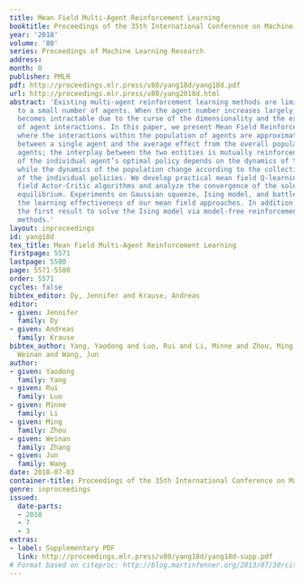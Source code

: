 ```yaml
---
title: Mean Field Multi-Agent Reinforcement Learning
booktitle: Proceedings of the 35th International Conference on Machine Learning
year: '2018'
volume: '80'
series: Proceedings of Machine Learning Research
address: 
month: 0
publisher: PMLR
pdf: http://proceedings.mlr.press/v80/yang18d/yang18d.pdf
url: http://proceedings.mlr.press/v80/yang2018d.html
abstract: 'Existing multi-agent reinforcement learning methods are limited typically
  to a small number of agents. When the agent number increases largely, the learning
  becomes intractable due to the curse of the dimensionality and the exponential growth
  of agent interactions. In this paper, we present Mean Field Reinforcement Learning
  where the interactions within the population of agents are approximated by those
  between a single agent and the average effect from the overall population or neighboring
  agents; the interplay between the two entities is mutually reinforced: the learning
  of the individual agent’s optimal policy depends on the dynamics of the population,
  while the dynamics of the population change according to the collective patterns
  of the individual policies. We develop practical mean field Q-learning and mean
  field Actor-Critic algorithms and analyze the convergence of the solution to Nash
  equilibrium. Experiments on Gaussian squeeze, Ising model, and battle games justify
  the learning effectiveness of our mean field approaches. In addition, we report
  the first result to solve the Ising model via model-free reinforcement learning
  methods.'
layout: inproceedings
id: yang18d
tex_title: Mean Field Multi-Agent Reinforcement Learning
firstpage: 5571
lastpage: 5580
page: 5571-5580
order: 5571
cycles: false
bibtex_editor: Dy, Jennifer and Krause, Andreas
editor:
- given: Jennifer
  family: Dy
- given: Andreas
  family: Krause
bibtex_author: Yang, Yaodong and Luo, Rui and Li, Minne and Zhou, Ming and Zhang,
  Weinan and Wang, Jun
author:
- given: Yaodong
  family: Yang
- given: Rui
  family: Luo
- given: Minne
  family: Li
- given: Ming
  family: Zhou
- given: Weinan
  family: Zhang
- given: Jun
  family: Wang
date: 2018-07-03
container-title: Proceedings of the 35th International Conference on Machine Learning
genre: inproceedings
issued:
  date-parts:
  - 2018
  - 7
  - 3
extras:
- label: Supplementary PDF
  link: http://proceedings.mlr.press/v80/yang18d/yang18d-supp.pdf
# Format based on citeproc: http://blog.martinfenner.org/2013/07/30/citeproc-yaml-for-bibliographies/
---
```

